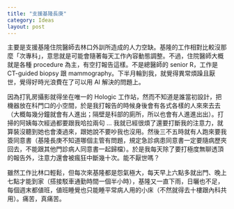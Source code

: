 ```yaml
---
title: "支援基隆長庚"
category: Ideas
layout: post
---
```


主要是支援基隆住院醫師去林口外訓所造成的人力空缺。基隆的工作相對比較沒那麼「次專科」，意思就是可能會隨著每天工作內容動態調整。不過，住院醫師大概就是各種 procedure 為主，有空打報告這樣。不是總醫師的 senior R，工作是 CT-guided biopsy 跟 mammography。下半月輪到我，就覺得異常煩躁且厭世，覺得好時光浪費在了可以用 AI 解決的問題上。

因為打乳房攝影就得坐在唯一的 Hologic 工作站，然而不知道是誰當初設計，把機器放在科門口的小空間，於是我打報告的時候身後會有各式各樣的人來來去去（大概每幾分鐘就會有人進出；隔壁是科部的廁所，所以也會有人進進出出）。打掃的阿姨每次經過都要跟我哈拉兩句 ... 我就已經很煩了還要打斷我的注意力，就算裝沒聽到她也會湊過來，跟她說不要吵我也沒用。然後三不五時就有人跑來要我簽同意書（基隆長庚不知道哪個主管有問題，規定急診病患同意書一定要隨病歷夾回去，不能跟其他門診病人同意書一起歸檔）。於是我每天除了要打極度無聊透頂的報告外，注意力還會被瘋狂中斷幾十次。能不厭世嗎？

雖然工作比林口輕鬆，但每次來基隆都是怨氣極大，每天早上六點多就出門、晚上七點才能到家（搭接駁車通勤時間一個半小時），基隆又一直下雨，日曬也不足，每個週末都値班，値班睡覺也只能睡平常病人用的小床（不然就得去十樓跟內科共用）。痛苦，真痛苦。

